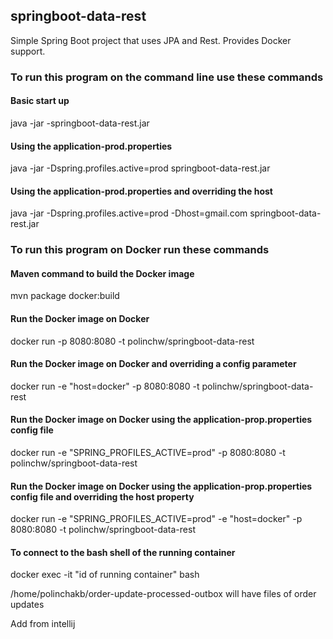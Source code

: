 ## springboot-data-rest
Simple Spring Boot project that uses JPA and Rest.
Provides Docker support.

### To run this program on the command line use these commands

#### Basic start up
java -jar -springboot-data-rest.jar

#### Using the application-prod.properties
java -jar -Dspring.profiles.active=prod springboot-data-rest.jar

#### Using the application-prod.properties and overriding the host
java -jar -Dspring.profiles.active=prod -Dhost=gmail.com springboot-data-rest.jar

### To run this program on Docker run these commands

#### Maven command to build the Docker image
mvn package docker:build
#### Run the Docker image on Docker
docker run -p 8080:8080 -t polinchw/springboot-data-rest
#### Run the Docker image on Docker and overriding a config parameter 
docker run -e "host=docker" -p 8080:8080 -t polinchw/springboot-data-rest
#### Run the Docker image on Docker using the application-prop.properties config file 
docker run -e "SPRING_PROFILES_ACTIVE=prod" -p 8080:8080 -t polinchw/springboot-data-rest
#### Run the Docker image on Docker using the application-prop.properties config file and overriding the host property
docker run -e "SPRING_PROFILES_ACTIVE=prod" -e "host=docker" -p 8080:8080 -t polinchw/springboot-data-rest
#### To connect to the bash shell of the running container
docker exec -it "id of running container" bash

/home/polinchakb/order-update-processed-outbox will have files of order updates

Add from intellij
